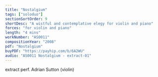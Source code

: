```yaml
---
title: "Nostalgium"
tags: ["soloduo"]
sectionSortOrder: 9
shortDesc: "A wistful and contemplative elegy for violin and piano"
forces: "for violin and piano"
length: "4 mins"
workNumber: "AS0011"
compositionYear: "2008"
pdf: "Nostalgium"
buyPDF: "https://payhip.com/b/6A2WU"
audio: "AS0011 Nostalgium - extract-01"
---
```


extract perf. Adrian Sutton (violin)